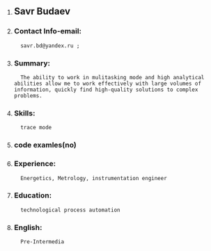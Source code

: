 1. ## Savr Budaev

2. ### Contact Info-email: 
         savr.bd@yandex.ru ;

3. ### Summary:
         The ability to work in mulitasking mode and high analytical abilities allow me to work effectively with large volumes of information, quickly find high-quality solutions to complex problems.
4. ### Skills: 
         trace mode

5. ### code examles(no)

6. ### Experience: 
         Energetics, Metrology, instrumentation engineer

7. ### Education:
         technological process automation
8. ### English: 
         Pre-Intermedia

